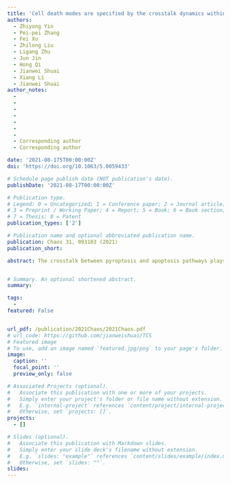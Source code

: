 ```yaml
---
title: 'Cell death modes are specified by the crosstalk dynamics within pyroptotic and apoptotic signaling'
authors:
  - Zhiyong Yin
  - Pei-pei Zhang
  - Fei Xu
  - Zhilong Liu
  - Ligang Zhu
  - Jun Jin
  - Hong Qi
  - Jianwei Shuai
  - Xiang Li
  - Jianwei Shuai
author_notes:
  - 
  - 
  - 
  - 
  - 
  - 
  - 
  - Corresponding author
  - Corresponding author

date: '2021-08-175T00:00:00Z'
doi: 'https://doi.org/10.1063/5.0059433'

# Schedule page publish date (NOT publication's date).
publishDate: '2021-08-17T00:00:00Z'

# Publication type.
# Legend: 0 = Uncategorized; 1 = Conference paper; 2 = Journal article;
# 3 = Preprint / Working Paper; 4 = Report; 5 = Book; 6 = Book section;
# 7 = Thesis; 8 = Patent
publication_types: ['2']

# Publication name and optional abbreviated publication name.
publication: Chaos 31, 093103 (2021)
publication_short: 

abstract: The crosstalk between pyroptosis and apoptosis pathways plays crucial roles in homeostasis, cancer, and other pathologies. However, its molecular regulatory mechanisms for cell death decision-making remain to be elucidated. Based on the recent experimental studies, we developed a core regulatory network model of the crosstalk between pyroptosis and apoptosis pathways. Sensitivity analysis and bifurcation analysis were performed to assess the death mode switching of the network. Both the approaches determined that only the level of caspase-1 or gasdermin D (GSDMD) has the potential to individually change death modes. The decrease of caspase-1 or GSDMD switches cell death from pyroptosis to apoptosis. Seven biochemical reactions among the 21 reactions in total that are essential for determining cell death modes are identified by using sensitivity analysis. While with bifurcation analysis of state transitions, nine reactions are suggested to be able to efficiently switch death modes. Monostability, bistability, and tristability are observed under different conditions. We found that only the reaction that caspase-1 activation induced by stimuli can trigger tristability. Six and two of the nine reactions are identified to be able to induce bistability and monostability, respectively. Moreover, the concurrence of pyroptosis and apoptosis is observed not only within proper bistable ranges,but also within tristable ranges, implying two potentially distinct regulatory mechanisms. Taken together, this work sheds new light on the crosstalk between pyroptosis and apoptosis and uncovers the regulatory mechanisms of various stable state transitions, which play important roles for the development of potential control strategies for disease prevention and treatment.


# Summary. An optional shortened abstract.
summary: 

tags:
  - 
featured: False


url_pdf: /publication/2021Chaos/2021Chaos.pdf
# url_code: https://github.com/jianweishuai/TCS
# Featured image
# To use, add an image named `featured.jpg/png` to your page's folder.
image:
  caption: ''
  focal_point: ''
  preview_only: false

# Associated Projects (optional).
#   Associate this publication with one or more of your projects.
#   Simply enter your project's folder or file name without extension.
#   E.g. `internal-project` references `content/project/internal-project/index.md`.
#   Otherwise, set `projects: []`.
projects:
  - []

# Slides (optional).
#   Associate this publication with Markdown slides.
#   Simply enter your slide deck's filename without extension.
#   E.g. `slides: "example"` references `content/slides/example/index.md`.
#   Otherwise, set `slides: ""`.
slides:
---
```



